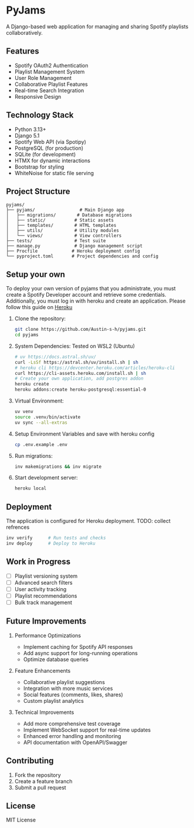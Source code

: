 # PyJams

A Django-based web application for managing and sharing Spotify playlists collaboratively.

## Features

- Spotify OAuth2 Authentication
- Playlist Management System
- User Role Management
- Collaborative Playlist Features
- Real-time Search Integration
- Responsive Design

## Technology Stack

- Python 3.13+
- Django 5.1
- Spotify Web API (via Spotipy)
- PostgreSQL (for production)
- SQLite (for development)
- HTMX for dynamic interactions
- Bootstrap for styling
- WhiteNoise for static file serving

## Project Structure

```
pyjams/
├── pyjams/                 # Main Django app
│   ├── migrations/        # Database migrations
│   ├── static/           # Static assets
│   ├── templates/        # HTML templates
│   ├── utils/            # Utility modules
│   └── views/            # View controllers
├── tests/                # Test suite
├── manage.py             # Django management script
├── Procfile             # Heroku deployment config
└── pyproject.toml       # Project dependencies and config
```

## Setup your own 

To deploy your own version of pyjams that you administrate, you must create a Spotify Developer account and retrieve some credentials. Additionally, you must log in with heroku and create an application. Please follow this guide on [Heroku](https://devcenter.heroku.com/articles/getting-started-with-python?singlepage=true)

1. Clone the repository:
   ```bash
   git clone https://github.com/Austin-s-h/pyjams.git
   cd pyjams
   ```

2. System Dependencies:
   Tested on WSL2 (Ubuntu)
   ```bash
   # uv https://docs.astral.sh/uv/
   curl -LsSf https://astral.sh/uv/install.sh | sh
   # heroku cli https://devcenter.heroku.com/articles/heroku-cli
   curl https://cli-assets.heroku.com/install.sh | sh
   # Create your own application, add postgres addon
   heroku create
   heroku addons:create heroku-postgresql:essential-0
   ```

3. Virtual Environment:
   ```bash
   uv venv
   source .venv/bin/activate
   uv sync --all-extras
   ```

4. Setup Environment Variables and save with heroku config
   ```bash
   cp .env.example .env
   ```


4. Run migrations:
   ```bash
   inv makemigrations && inv migrate
   ```

5. Start development server:
   ```bash
   heroku local
   ```

## Deployment

The application is configured for Heroku deployment. TODO: collect refrences

```bash
inv verify      # Run tests and checks
inv deploy      # Deploy to Heroku
```

## Work in Progress

- [ ] Playlist versioning system
- [ ] Advanced search filters
- [ ] User activity tracking
- [ ] Playlist recommendations
- [ ] Bulk track management

## Future Improvements

1. Performance Optimizations
   - Implement caching for Spotify API responses
   - Add async support for long-running operations
   - Optimize database queries

2. Feature Enhancements
   - Collaborative playlist suggestions
   - Integration with more music services
   - Social features (comments, likes, shares)
   - Custom playlist analytics

3. Technical Improvements
   - Add more comprehensive test coverage
   - Implement WebSocket support for real-time updates
   - Enhanced error handling and monitoring
   - API documentation with OpenAPI/Swagger

## Contributing

1. Fork the repository
2. Create a feature branch
3. Submit a pull request

## License

MIT License
